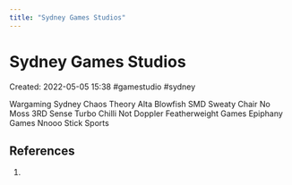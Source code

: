 ```yaml
---
title: "Sydney Games Studios"
---
```

# Sydney Games Studios

Created: 2022-05-05 15:38
#gamestudio #sydney

Wargaming Sydney
Chaos Theory
Alta
Blowfish
SMD
Sweaty Chair
No Moss
3RD Sense
Turbo Chilli
Not Doppler
Featherweight Games
Epiphany Games
Nnooo
Stick Sports

## References
1. 

